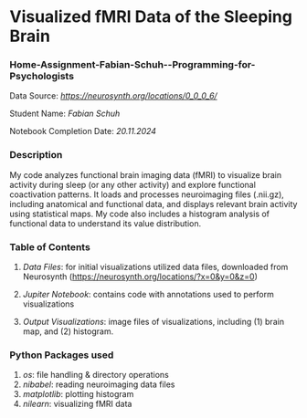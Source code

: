 # Visualized fMRI Data of the Sleeping Brain

### Home-Assignment-Fabian-Schuh--Programming-for-Psychologists

Data Source:                    _https://neurosynth.org/locations/0_0_0_6/_

Student Name:                   _Fabian Schuh_

Notebook Completion Date:       _20.11.2024_


### Description
My code analyzes functional brain imaging data (fMRI) to visualize brain activity during sleep (or any other activity) and explore functional coactivation patterns. It loads and processes neuroimaging files (.nii.gz), including anatomical and functional data, and displays relevant brain activity using statistical maps. My code also includes a histogram analysis of functional data to understand its value distribution.


### Table of Contents

1. _Data Files_: for initial visualizations utilized data files, downloaded from Neurosynth (https://neurosynth.org/locations/?x=0&y=0&z=0)

2. _Jupiter Notebook_: contains code with annotations used to perform visualizations

3. _Output Visualizations_: image files of visualizations, including (1) brain map, and (2) histogram.


### Python Packages used

1. _os_:          file handling & directory operations
2. _nibabel_:     reading neuroimaging data files
4. _matplotlib_:  plotting histogram
5. _nilearn_:     visualizing fMRI data
